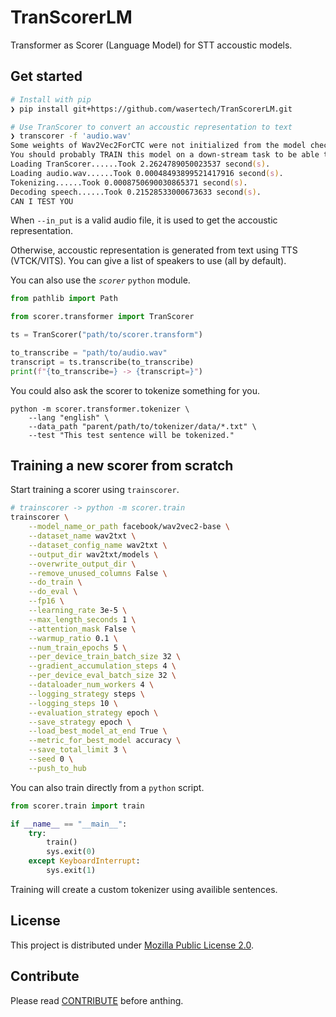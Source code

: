 # TranScorerLM

Transformer as Scorer (Language Model) for STT accoustic models.

## Get started

```zsh
# Install with pip
❯ pip install git+https://github.com/wasertech/TranScorerLM.git

# Use TranScorer to convert an accoustic representation to text
❯ transcorer -f 'audio.wav'
Some weights of Wav2Vec2ForCTC were not initialized from the model checkpoint at facebook/wav2vec2-base-960h and are newly initialized: ['wav2vec2.masked_spec_embed']
You should probably TRAIN this model on a down-stream task to be able to use it for predictions and inference.
Loading TranScorer......Took 2.2624789050023537 second(s).
Loading audio.wav......Took 0.00048493899521417916 second(s).
Tokenizing......Took 0.0008750690030865371 second(s).
Decoding speech......Took 0.21528533000673633 second(s).
CAN I TEST YOU
```

When `--in_put` is a valid audio file, it is used to get the accoustic representation.

Otherwise, accoustic representation is generated from text using TTS (VTCK/VITS). You can give a list of speakers to use (all by default).

You can also use the *`scorer`* `python` module.

```python
from pathlib import Path

from scorer.transformer import TranScorer

ts = TranScorer("path/to/scorer.transform")

to_transcribe = "path/to/audio.wav" 
transcript = ts.transcribe(to_transcribe)
print(f"{to_transcribe=} -> {transcript=}")
```

You could also ask the scorer to tokenize something for you.

```
python -m scorer.transformer.tokenizer \
    --lang "english" \
    --data_path "parent/path/to/tokenizer/data/*.txt" \
    --test "This test sentence will be tokenized."
```

## Training a new scorer from scratch

Start training a scorer using  `trainscorer`.

```zsh
# trainscorer -> python -m scorer.train
trainscorer \
    --model_name_or_path facebook/wav2vec2-base \
    --dataset_name wav2txt \
    --dataset_config_name wav2txt \
    --output_dir wav2txt/models \
    --overwrite_output_dir \
    --remove_unused_columns False \
    --do_train \
    --do_eval \
    --fp16 \
    --learning_rate 3e-5 \
    --max_length_seconds 1 \
    --attention_mask False \
    --warmup_ratio 0.1 \
    --num_train_epochs 5 \
    --per_device_train_batch_size 32 \
    --gradient_accumulation_steps 4 \
    --per_device_eval_batch_size 32 \
    --dataloader_num_workers 4 \
    --logging_strategy steps \
    --logging_steps 10 \
    --evaluation_strategy epoch \
    --save_strategy epoch \
    --load_best_model_at_end True \
    --metric_for_best_model accuracy \
    --save_total_limit 3 \
    --seed 0 \
    --push_to_hub
```

You can also train directly from a `python` script.

```python
from scorer.train import train

if __name__ == "__main__":
    try:
        train()
        sys.exit(0)
    except KeyboardInterrupt:
        sys.exit(1)
```

Training will create a custom tokenizer using availible sentences.

## License

This project is distributed under [Mozilla Public License 2.0](LICENSE).

## Contribute

Please read [CONTRIBUTE](CONTRIBUTE.md) before anthing.

